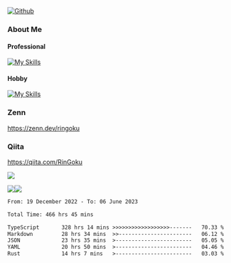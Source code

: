 [![Github](https://img.shields.io/github/followers/skyt-a?label=Follow&style=social)](https://github.com/skyt-a)

### About Me
#### Professional
[![My Skills](https://skillicons.dev/icons?i=react,ts,js,nodejs,java,graphql,firebase,githubactions&theme=light)](https://skillicons.dev)
#### Hobby
[![My Skills](https://skillicons.dev/icons?i=unity,rust,py&theme=light)](https://skillicons.dev)

### Zenn
https://zenn.dev/ringoku
### Qiita
https://qiita.com/RinGoku


![](https://github-profile-summary-cards.vercel.app/api/cards/profile-details?username=skyt-a&theme=default)

![](https://github-profile-summary-cards.vercel.app/api/cards/repos-per-language?username=skyt-a&theme=default)![](https://github-profile-summary-cards.vercel.app/api/cards/stats?username=RinGoku&theme=default)

<!--START_SECTION:waka-->

```txt
From: 19 December 2022 - To: 06 June 2023

Total Time: 466 hrs 45 mins

TypeScript       328 hrs 14 mins >>>>>>>>>>>>>>>>>>-------   70.33 %
Markdown         28 hrs 34 mins  >>-----------------------   06.12 %
JSON             23 hrs 35 mins  >------------------------   05.05 %
YAML             20 hrs 50 mins  >------------------------   04.46 %
Rust             14 hrs 7 mins   >------------------------   03.03 %
```

<!--END_SECTION:waka-->
